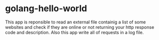 # golang-hello-world

This app is reponsible to read an external file containig a list of some websites and check if they are online or not returning your http response code and description. Also this app write all of requests in a log file.
